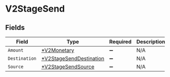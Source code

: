 # V2StageSend


## Fields

| Field                                                                    | Type                                                                     | Required                                                                 | Description                                                              |
| ------------------------------------------------------------------------ | ------------------------------------------------------------------------ | ------------------------------------------------------------------------ | ------------------------------------------------------------------------ |
| `Amount`                                                                 | [*V2Monetary](../../models/shared/v2monetary.md)                         | :heavy_minus_sign:                                                       | N/A                                                                      |
| `Destination`                                                            | [*V2StageSendDestination](../../models/shared/v2stagesenddestination.md) | :heavy_minus_sign:                                                       | N/A                                                                      |
| `Source`                                                                 | [*V2StageSendSource](../../models/shared/v2stagesendsource.md)           | :heavy_minus_sign:                                                       | N/A                                                                      |